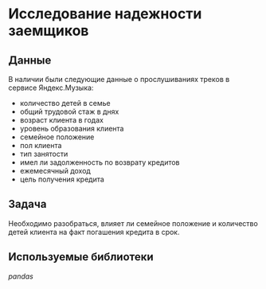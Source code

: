 # Исследование надежности заемщиков

## Данные

В наличии были следующие данные о прослушиваниях треков в сервисе Яндекс.Музыка:
- количество детей в семье
- общий трудовой стаж в днях
- возраст клиента в годах
- уровень образования клиента
- семейное положение
- пол клиента
- тип занятости
- имел ли задолженность по возврату кредитов
- ежемесячный доход
- цель получения кредита

## Задача

Необходимо разобраться, влияет ли семейное положение и количество детей клиента на факт погашения кредита в срок.

## Используемые библиотеки
*pandas*
